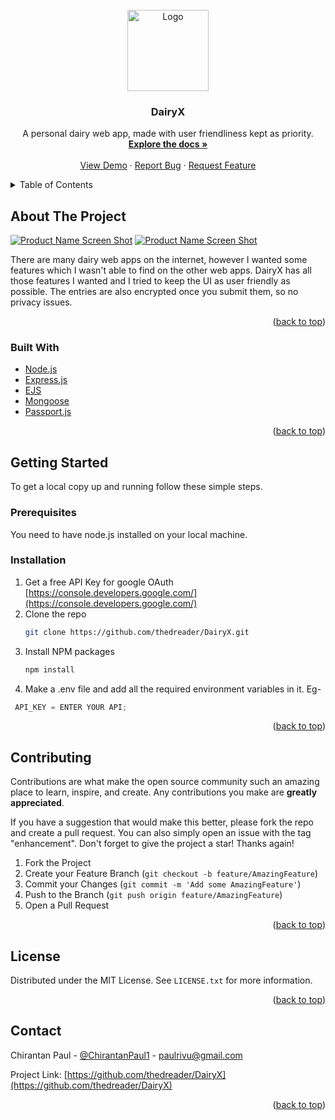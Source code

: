 <div id="top"></div>

<!-- PROJECT LOGO -->
<br />
<div align="center">
  <a href="https://github.com/thedreader/DairyX">
    <img src="https://i.ibb.co/0Fnnmhp/logo.jpg" alt="Logo" width="130" height="130">
  </a>

<h3 align="center">DairyX</h3>

  <p align="center">
    A personal dairy web app, made with user friendliness kept as priority.
    <br />
    <a href="https://github.com/thedreader/DairyX"><strong>Explore the docs »</strong></a>
    <br />
    <br />
    <a href="https://github.com/thedreader/DairyX">View Demo</a>
    ·
    <a href="https://github.com/thedreader/DairyX/issues">Report Bug</a>
    ·
    <a href="https://github.com/thedreader/DairyX/issues">Request Feature</a>
  </p>
</div>



<!-- TABLE OF CONTENTS -->
<details>
  <summary>Table of Contents</summary>
  <ol>
    <li>
      <a href="#about-the-project">About The Project</a>
      <ul>
        <li><a href="#built-with">Built With</a></li>
      </ul>
    </li>
    <li>
      <a href="#getting-started">Getting Started</a>
      <ul>
        <li><a href="#prerequisites">Prerequisites</a></li>
        <li><a href="#installation">Installation</a></li>
      </ul>
    </li>
    <li><a href="#contributing">Contributing</a></li>
    <li><a href="#license">License</a></li>
    <li><a href="#contact">Contact</a></li>
  </ol>
</details>



<!-- ABOUT THE PROJECT -->
## About The Project

[![Product Name Screen Shot][product-screenshot1]](https://dairy-x.herokuapp.com/)
[![Product Name Screen Shot][product-screenshot2]](https://dairy-x.herokuapp.com/)

There are many dairy web apps on the internet, however I wanted some features which I wasn't able to find on the other web apps. DairyX has all those features I wanted and I tried to keep the UI as user friendly as possible. The entries are also encrypted once you submit them, so no privacy issues.

<p align="right">(<a href="#top">back to top</a>)</p>



### Built With

* [Node.js](https://nodejs.org/en/)
* [Express.js](https://expressjs.com/)
* [EJS](https://ejs.co/)
* [Mongoose](https://mongoosejs.com/)
* [Passport.js](https://www.passportjs.org/)

<p align="right">(<a href="#top">back to top</a>)</p>



<!-- GETTING STARTED -->
## Getting Started

To get a local copy up and running follow these simple steps.

### Prerequisites

You need to have node.js installed on your local machine.

### Installation

1. Get a free API Key for google OAuth [https://console.developers.google.com/](https://console.developers.google.com/)
2. Clone the repo
   ```sh
   git clone https://github.com/thedreader/DairyX.git
   ```
3. Install NPM packages
   ```sh
   npm install
   ```
4. Make a .env file and add all the required environment variables in it. 
  Eg- 
  ```js
   API_KEY = ENTER YOUR API;
   ```

<p align="right">(<a href="#top">back to top</a>)</p>


<!-- CONTRIBUTING -->
## Contributing

Contributions are what make the open source community such an amazing place to learn, inspire, and create. Any contributions you make are **greatly appreciated**.

If you have a suggestion that would make this better, please fork the repo and create a pull request. You can also simply open an issue with the tag "enhancement".
Don't forget to give the project a star! Thanks again!

1. Fork the Project
2. Create your Feature Branch (`git checkout -b feature/AmazingFeature`)
3. Commit your Changes (`git commit -m 'Add some AmazingFeature'`)
4. Push to the Branch (`git push origin feature/AmazingFeature`)
5. Open a Pull Request

<p align="right">(<a href="#top">back to top</a>)</p>



<!-- LICENSE -->
## License

Distributed under the MIT License. See `LICENSE.txt` for more information.

<p align="right">(<a href="#top">back to top</a>)</p>



<!-- CONTACT -->
## Contact

Chirantan Paul - [@ChirantanPaul1](https://twitter.com/ChirantanPaul1) - paulrivu@gmail.com

Project Link: [https://github.com/thedreader/DairyX](https://github.com/thedreader/DairyX)

<p align="right">(<a href="#top">back to top</a>)</p>



<!-- MARKDOWN LINKS & IMAGES -->
<!-- https://www.markdownguide.org/basic-syntax/#reference-style-links -->
[contributors-shield]: https://img.shields.io/github/contributors/thedreader/DairyX.svg?style=for-the-badge
[contributors-url]: https://github.com/thedreader/DairyX/graphs/contributors
[forks-shield]: https://img.shields.io/github/forks/thedreader/DairyX.svg?style=for-the-badge
[forks-url]: https://github.com/thedreader/DairyX/network/members
[stars-shield]: https://img.shields.io/github/stars/thedreader/DairyX.svg?style=for-the-badge
[stars-url]: https://github.com/thedreader/DairyX/stargazers
[issues-shield]: https://img.shields.io/github/issues/thedreader/DairyX.svg?style=for-the-badge
[issues-url]: https://github.com/thedreader/DairyX/issues
[license-shield]: https://img.shields.io/github/license/thedreader/DairyX.svg?style=for-the-badge
[license-url]: https://github.com/thedreader/DairyX/blob/master/LICENSE.txt
[linkedin-shield]: https://img.shields.io/badge/-LinkedIn-black.svg?style=for-the-badge&logo=linkedin&colorB=555
[linkedin-url]: https://linkedin.com/in/chirantan-paul-65398b213
[product-screenshot1]: https://i.ibb.co/58GMyG8/demo2.jpg
[product-screenshot2]: https://i.ibb.co/Mf3wXGK/demo1.jpg

